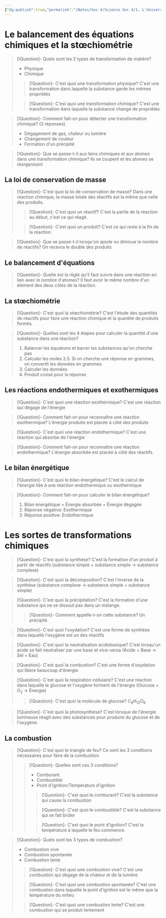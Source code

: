 ```yaml
---
{"dg-publish":true,"permalink":"/Notes/Sec 4/Science Sec 4/1. L'Univers Matériel/Chapitre 4：Les transformations de la matière/"}
---
```



# Le balancement des équations chimiques et la stœchiométrie


>[!Question]- Quels sont les 2 types de transformation de matière?
>- Physique
>- Chimique
>>[!Question]- C'est quoi une transformation physique?
>>C'est une transformation dans laquelle la substance garde les mêmes propriétés
>
>>[!Question]- C'est quoi une transformation chimique?
>>C'est une transformation dans laquelle la substance change de propriétés

>[!Question]- Comment fait-on pour détecter une transformation chimique? (3 réponses)
>- Dégagement de gaz, chaleur ou lumière
>- Changement de couleur
>- Formation d'un précipité

>[!Question]- Que se passe-t-il aux liens chimiques et aux atomes dans une transformation chimique?
>Ils se coupent et les atomes se réorganisent


## La loi de conservation de masse

>[!Question]- C'est quoi la loi de conservation de masse?
>Dans une réaction chimique, la masse totale des réactifs est la même que celle des produits.
>>[!Question]- C'est quoi un réactif?
>>C'est la partie de la réaction au début, c'est ce qui réagit.
>
>>[!Question]- C'est quoi un produit?
>>C'est ce qui reste à la fin de la réaction.

>[!Question]- Que se passe-t-il lorsqu'on ajoute ou diminue le nombre de réactifs?
>On recevra le double des produits


## Le balancement d'équations

>[!Question]- Quelle est la règle qu'il faut suivre dans une réaction en lien avec le nombre d'atomes?
>Il faut avoir le même nombre d'un élément des deux côtés de la réaction.


## La stœchiométrie

>[!Question]- C'est quoi la stœchiométrie?
>C'est l'étude des quantités de réactifs pour faire une réaction chimique et la quantité de produits formés.

>[!Question]- Quelles sont les 4 étapes pour calculer la quantité d'une substance dans une réaction?
>1. Balancer les équations et barrer les substances qu'on cherche pas
>2. Calculer les moles
>2.5. Si on cherche une réponse en grammes, on convertit les données en grammes.
>3. Calculer les données
>4. Produit croisé pour la réponse


## Les réactions endothermiques et exothermiques

>[!Question]- C'est quoi une réaction exothermique?
>C'est une réaction qui dégage de l'énergie

>[!Question]- Comment fait-on pour reconnaître une réaction exothermique?
>L'énergie produite est placée à côté des produits


>[!Question]- C'est quoi une réaction endothermique?
>C'est une réaction qui absorbe de l'énergie

>[!Question]- Comment fait-on pour reconnaître une réaction endothermique?
>L'énergie absorbée est placée à côté des réactifs.


## Le bilan énergétique

>[!Question]- C'est quoi le bilan énergétique?
>C'est le calcul de l'énergie liée à une réaction endothermique ou exothermique

>[!Question]- Comment fait-on pour calculer le bilan énergétique?
>1. Bilan énergétique = Énergie absorbée + Énergie dégagée
>2. Réponse négative: Exothermique
>3. Réponse positive: Endothermique


# Les sortes de transformations chimiques

>[!Question]- C'est quoi la synthèse?
>C'est la formation d'un produit à partir de réactifs (substance simple + substance simple → substance complexe)

>[!Question]- C'est quoi la décomposition?
>C'est l'inverse de la synthèse (substance complexe → substance simple + substance simple)

>[!Question]- C'est quoi la précipitation?
>C'est la formation d'une substance qui ne se dissout pas dans un mélange.
>>[!Question]- Comment appelle-t-on cette substance?
>>Un précipité

>[!Question]- C'est quoi l'oxydation?
>C'est une forme de synthèse dans laquelle l'oxygène est un des réactifs

>[!Question]- C'est quoi la neutralisation acidobasique?
>C'est lorsqu'un acide se fait neutraliser par une base et vice-versa (Acide + Base → Sel + Eau)

>[!Question]- C'est quoi la combustion?
>C'est une forme d'oxydation qui libère beaucoup d'énergie

>[!Question]- C'est quoi la respiration cellulaire?
>C'est une réaction dans laquelle le glucose et l'oxygène forment de l'énergie (Glucose + O$_{2}$ → Énergie)
>>[!Question]- C'est quoi la molécule de glucose?
>>$\text{C}_{6}\text{H}_{12}\text{O}_{6}$

>[!Question]- C'est quoi la photosynthèse?
>C'est lorsque de l'énergie lumineuse réagit avec des substances pour produire du glucose et de l'oxygène.


## La combustion

>[!Question]- C'est quoi le triangle de feu?
>Ce sont les 3 conditions nécessaires pour faire de la combustion
>>[!Question]- Quelles sont ces 3 conditions?
>>- Comburant
>>- Combustible
>>- Point d'ignition/Température d'ignition
>>
>>>[!Question]- C'est quoi le comburant?
>>>C'est la substance qui cause la combustion
>>
>>>[!Question]- C'est quoi le combustible?
>>>C'est la substance qui se fait brûler
>>
>>>[!Question]- C'est quoi le point d'ignition?
>>>C'est la température à laquelle le feu commence.

>[!Question]- Quels sont les 3 types de combustion?
>- Combustion vive
>- Combustion spontanée
>- Combustion lente
>>[!Question]- C'est quoi une combustion vive?
>>C'est une combustion qui dégage de la chaleur et de la lumière
>
>>[!Question]- C'est quoi une combustion spontanée?
>>C'est une combustion dans laquelle le point d'ignition est le même que la température du milieu
>
>>[!Question]- C'est quoi une combustion lente?
>>C'est une combustion qui se produit lentement


